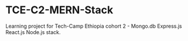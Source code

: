 # TCE-C2-MERN-Stack
Learning project for Tech-Camp Ethiopia cohort 2 - Mongo.db Express.js React.js Node.js stack.
